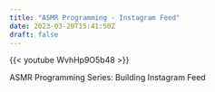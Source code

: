```yaml
---
title: "ASMR Programming - Instagram Feed"
date: 2023-03-20T15:41:50Z
draft: false
---
```


{{< youtube WvhHp9O5b48 >}}

ASMR Programming Series: Building Instagram Feed
